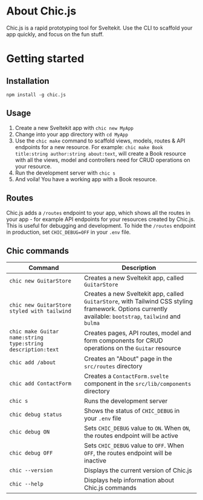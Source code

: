 # About Chic.js

Chic.js is a rapid prototyping tool for Sveltekit. Use the CLI to scaffold your app quickly, and focus on the fun stuff.

# Getting started

## Installation

`npm install -g chic.js`

## Usage

1. Create a new Sveltekit app with `chic new MyApp`
2. Change into your app directory with `cd MyApp`
3. Use the `chic make` command to scaffold views, models, routes & API endpoints for a new resource. For example: `chic make Book title:string author:string about:text`, will create a Book resource with all the views, model and controllers need for CRUD operations on your resource.
4. Run the development server with `chic s`
5. And voila! You have a working app with a Book resource.

## Routes

Chic.js adds a `/routes` endpoint to your app, which shows all the routes in your app - for example API endpoints for your resources created by Chic.js. This is useful for debugging and development. To hide the `/routes` endpoint in production, set `CHIC_DEBUG=OFF` in your `.env` file.


## Chic commands

| Command | Description |
| --- | --- |
| `chic new GuitarStore` | Creates a new Sveltekit app, called `GuitarStore` |
| `chic new GuitarStore styled with tailwind` | Creates a new Sveltekit app, called `GuitarStore`, with Tailwind CSS styling framework. Options currently available: `bootstrap`, `tailwind` and `bulma` |
| `chic make Guitar name:string type:string description:text` | Creates pages, API routes, model and form components for CRUD operations on the `Guitar` resource |
| `chic add /about` | Creates an "About" page in the `src/routes` directory |
| `chic add ContactForm` | Creates a `ContactForm.svelte` component in the `src/lib/components` directory |
| `chic s` | Runs the development server |
| `chic debug status` | Shows the status of `CHIC_DEBUG` in your `.env` file |
| `chic debug ON` | Sets `CHIC_DEBUG` value to `ON`. When `ON`, the routes endpoint will be active |
| `chic debug OFF` | Sets `CHIC_DEBUG` value to `OFF`. When `OFF`, the routes endpoint will be inactive |
| `chic --version` | Displays the current version of Chic.js |
| `chic --help` | Displays help information about Chic.js commands |